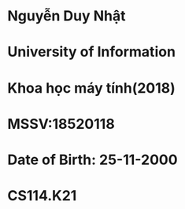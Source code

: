 # Nguyễn Duy Nhật 
# University of Information
# Khoa học máy tính(2018)
# MSSV:18520118
# Date of Birth: 25-11-2000
# CS114.K21
